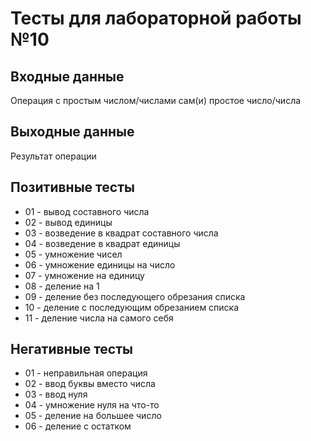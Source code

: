 # Тесты для лабораторной работы №10

## Входные данные
Операция с простым числом/числами сам(и) простое число/числа

## Выходные данные
Результат операции 

## Позитивные тесты
- 01 - вывод составного числа
- 02 - вывод единицы
- 03 - возведение в квадрат составного числа
- 04 - возведение в квадрат единицы
- 05 - умножение чисел
- 06 - умножение единицы на число
- 07 - умножение на единицу
- 08 - деление на 1
- 09 - деление без последующего обрезания списка
- 10 - деление с последующим обрезанием списка
- 11 - деление числа на самого себя

## Негативные тесты
- 01 - неправильная операция
- 02 - ввод буквы вместо числа
- 03 - ввод нуля
- 04 - умножение нуля на что-то
- 05 - деление на большее число
- 06 - деление с остатком

